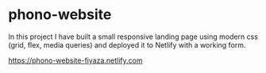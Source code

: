 # phono-website

In this project I have built a small responsive landing page using modern css (grid, flex, media queries) and deployed it to Netlify with a working form.

https://phono-website-fiyaza.netlify.com
